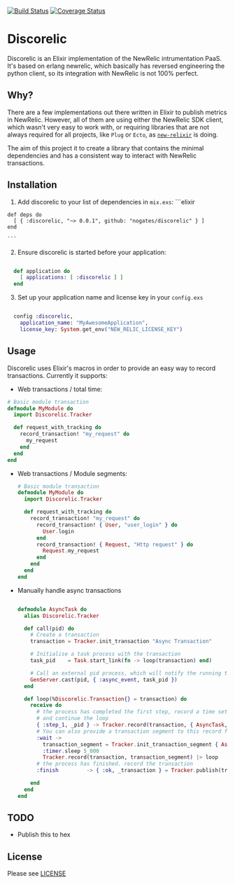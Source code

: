 [![Build Status](https://travis-ci.org/nogates/discorelic.svg?branch=add-travis)](https://travis-ci.org/nogates/discorelic)
[![Coverage Status](https://coveralls.io/repos/github/nogates/discorelic/badge.svg)](https://coveralls.io/github/nogates/discorelic)

# Discorelic

Discorelic is an Elixir implementation of the NewRelic intrumentation PaaS. It's based on erlang newrelic, which basically has reversed engineering the python client, so its integration with NewRelic is not 100% perfect.

## Why?

There are a few implementations out there written in Elixir to publish metrics in NewRelic. However, all of them are using either the NewRelic SDK client, which wasn't very easy to work with, or requiring libraries that are not always required for all projects, like `Plug` or `Ecto`, as [`new-relixir`](https://github.com/TheRealReal/new-relixir) is doing.

The aim of this project it to create a library that contains the minimal dependencies and has a consistent way to interact with NewRelic transactions.


## Installation


  1. Add discorelic to your list of dependencies in `mix.exs`:
    ```elixir

    def deps do
      [ { :discorelic, "~> 0.0.1", github: "nogates/discorelic" } ]
    end

    ```

  2. Ensure discorelic is started before your application:

  ```elixir

    def application do
      [ applications: [ :discorelic ] ]
    end
  ```

  3. Set up your application name and license key in your `config.exs`

  ```elixir

    config :discorelic,
      application_name: "MyAwesomeApplication",
      license_key: System.get_env("NEW_RELIC_LICENSE_KEY")

  ```

## Usage

Discorelic uses Elixir's macros in order to provide an easy way to record transactions. Currently it supports:

 - Web transactions / total time:

  ```elixir
  # Basic module transaction
  defmodule MyModule do
    import Discorelic.Tracker

    def request_with_tracking do
      record_transaction! "my_request" do
        my_request
      end
    end
  end

  ```

- Web transactions / Module segments:

  ```elixir
  # Basic module transaction
  defmodule MyModule do
    import Discorelic.Tracker

    def request_with_tracking do
      record_transaction! "my_request" do
        record_transaction! { User, "user_login" } do
          User.login
        end
        record_transaction! { Request, "Http request" } do
          Request.my_request
        end
      end
    end
  end
  ```

- Manually handle async transactions

  ```elixir

  defmodule AsyncTask do
    alias Discorelic.Tracker

    def call(pid) do
      # Create a transaction
      transaction = Tracker.init_transaction "Async Transaction"

      # Initialise a task process with the transaction
      task_pid    = Task.start_link(fn -> loop(transaction) end)

      # Call an external pid process, which will notify the running task at some point
      GenServer.cast(pid, { :async_event, task_pid })
    end

    def loop(%Discorelic.Transaction{} = transaction) do
      receive do
        # the process has completed the first step, record a time set for the module
        # and continue the loop
        { :step_1, _pid } -> Tracker.record(transaction, { AsyncTask, "step 1" }) |> loop
        # You can also provide a transaction segment to this record function
        :wait ->
          transaction_segment = Tracker.init_transaction_segment { AsyncTask, "wait" }
          :timer.sleep 5_000
          Tracker.record(transaction, transaction_segment) |> loop
        # the process has finished. record the transaction
        :finish         -> { :ok, _transaction } = Tracker.publish(transaction)

      end
    end
  end
  ```


## TODO

 - Publish this to hex


## License

Please see [LICENSE](https://github.com/nogates/discorelic/blob/master/LICENSE)
